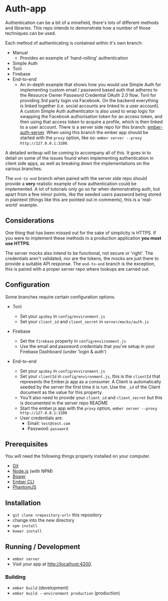 # Auth-app

Authentication can be a bit of a minefield, there's lots of different methods and libraries. This repo intends to demonstrate how a number of those techniques can be used.

Each method of authenticating is contained within it's own branch:

- Manual
  - Provides an example of 'hand-rolling' authentication 
- Simple Auth
- Torii
- Firebase
- End-to-end
  - An in-depth example that shows how you would use Simple Auth for implementing custom email / password based auth that adheres to the Resource Owner Password Credential OAuth 2.0 flow. Torii for providing 3rd party login via Facebook. On the backend everything is linked together (i.e. social accounts are linked to a user account). A custom Simple Auth authenticator is also used to wrap logic for swapping the Facebook authorisation token for an access token, and then using that access token to acquire a profile, which is then linked to a user account. There is a server side repo for this branch: [ember-auth-server](https://github.com/Kerry350/ember-auth-server). When using this branch the ember app should be started with the `proxy` option, like so: `ember server --proxy http://127.0.0.1:3200`. 

A detailed writeup will be coming to accompany all of this. It goes in to detail on some of the issues found when implementing authentication in client side apps, as well as breaking down the implementations on the various branches. 

The `end-to-end` branch when paired with the server side repo should provide a **very** realistic example of how authentication could be implemented. A lot of tutorials only go so far when demonstrating auth, but apart from a few minor points, like the seeded users password being stored in plaintext (things like this are pointed out in comments), this is a 'real-world' example. 

## Considerations

One thing that has been missed out for the sake of simplicity is HTTPS. If you were to implement these methods in a production application **you must use HTTPS**. 

The server mocks also intend to be functional, not secure or 'right'. The credentials aren't validated, nor are the tokens, the mocks are just there to provide a suitable API response. The `end-to-end` branch is the exception, this is paired with a proper server repo where lookups are carried out.

## Configuration 

Some branches require certain configuration options. 

- Torii
  - Set your `apiKey` in `config/environment.js`
  - Set your `client_id` and `client_secret` in `server/mocks/auth.js`

- Firebase
  - Set the `firebase` property in `config/environment.js`
  - Use the email and password credentials that you've setup in your Firebase Dashboard (under 'login & auth')

- End-to-end
  - Set your `apiKey` in `config/environment.js`
  - Set your `clientId` in `config/environment.js`, this is the `clientId` that represents the Ember.js app as a consumer. A Client is automatically seeded by the server the first time it is run. Use the `_id` of the Client document as the value for this property.  
  - You'll also need to provide your `client_id` and `client_secret` but this is documented in the server repo README 
  - Start the ember.js app with the `proxy` option, `ember server --proxy http://127.0.0.1:3200` 
  - User credentials are:
    - Email: `test@test.com`
    - Password: `password` 

## Prerequisites

You will need the following things properly installed on your computer.

* [Git](http://git-scm.com/)
* [Node.js](http://nodejs.org/) (with NPM)
* [Bower](http://bower.io/)
* [Ember CLI](http://www.ember-cli.com/)
* [PhantomJS](http://phantomjs.org/)

## Installation

* `git clone <repository-url>` this repository
* change into the new directory
* `npm install`
* `bower install`

## Running / Development

* `ember server`
* Visit your app at [http://localhost:4200](http://localhost:4200).

### Building

* `ember build` (development)
* `ember build --environment production` (production)
